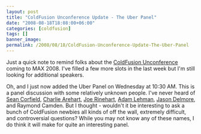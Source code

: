 ```yaml
---
layout: post
title: "ColdFusion Unconference Update - The Uber Panel"
date: "2008-08-18T18:08:00+06:00"
categories: [coldfusion]
tags: []
banner_image: 
permalink: /2008/08/18/ColdFusion-Unconference-Update-The-Uber-Panel
---
```


Just a quick note to remind folks about the <a href="http://www.raymondcamden.com/page.cfm/ColdFusion-Unconference">ColdFusion Unconference</a> coming to MAX 2008. I've filled a few more slots in the last week but I'm still looking for additional speakers.

Oh, and I just now added the Uber Panel on Wednesday at 10:30 AM. This is a panel discussion with some relatively unknown people. I've never heard of <a href="http://www.corfield.org/blog">Sean Corfield</a>, <a href="http://www.carehart.org">Charlie Arehart</a>, <a href="http://www.firemoss.com">Joe Rinehart</a>, <a href="http://www.adrocknaphobia.com/">Adam Lehman</a>, <a href="http://www.cfinsider.com">Jason Delmore</a>, and Raymond Camden. But I thought - wouldn't it be interesting to ask a bunch of ColdFusion newbies all kinds of off the wall, extremely difficult, and controversial questions? While you may not know any of these names, I do think it will make for quite an interesting panel.